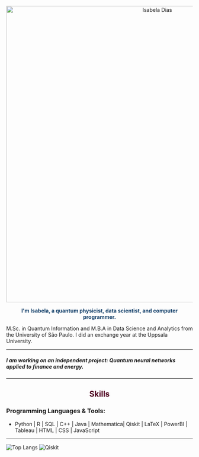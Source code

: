

<p align="center">
  <img src="https://github.com/isadays/isadays/assets/59461869/ef598ea3-55c5-4b2a-8d6b-3b42fbb85253" alt="Isabela Dias" style="width:800px; height:auto;">
</p>

<p align="center" style="color: #0D3B66;">
  <b>I'm Isabela, a quantum physicist, data scientist, and computer programmer.</b><br>
  
  M.Sc. in Quantum Information and M.B.A in Data Science and Analytics from the University of São Paulo. I did an exchange year at the Uppsala University.
</p>

---

<h5> I am working on an independent project: Quantum neural networks applied to finance and energy. </h3>

---

<h2 align="center" style="color: #500021;">Skills</h2>

<h3>Programming Languages & Tools:</h3>
<ul>
  <li>Python | R | SQL | C++ | Java | Mathematica| Qiskit | LaTeX | PowerBI | Tableau | HTML | CSS | JavaScript </li>
</ul>

---
![Top Langs](https://github-readme-stats.vercel.app/api/top-langs/?username=isadays&layout=compact)
![Qiskit](https://img.shields.io/badge/Qiskit-black?logo=qiskit&logoColor=white)


